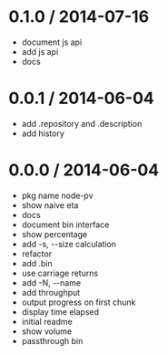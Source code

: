 
0.1.0 / 2014-07-16 
==================

 * document js api
 * add js api
 * docs

0.0.1 / 2014-06-04 
==================

 * add .repository and .description
 * add history

0.0.0 / 2014-06-04 
==================

 * pkg name node-pv
 * show naive eta
 * docs
 * document bin interface
 * show percentage
 * add -s, --size calculation
 * refactor
 * add .bin
 * use carriage returns
 * add -N, --name <name>
 * add throughput
 * output progress on first chunk
 * display time elapsed
 * initial readme
 * show volume
 * passthrough bin


